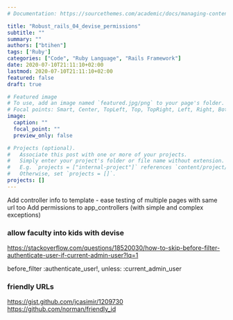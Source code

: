 ```yaml
---
# Documentation: https://sourcethemes.com/academic/docs/managing-content/

title: "Robust_rails_04_devise_permissions"
subtitle: ""
summary: ""
authors: ["btihen"]
tags: ['Ruby']
categories: ["Code", "Ruby Language", "Rails Framework"]
date: 2020-07-10T21:11:10+02:00
lastmod: 2020-07-10T21:11:10+02:00
featured: false
draft: true

# Featured image
# To use, add an image named `featured.jpg/png` to your page's folder.
# Focal points: Smart, Center, TopLeft, Top, TopRight, Left, Right, BottomLeft, Bottom, BottomRight.
image:
  caption: ""
  focal_point: ""
  preview_only: false

# Projects (optional).
#   Associate this post with one or more of your projects.
#   Simply enter your project's folder or file name without extension.
#   E.g. `projects = ["internal-project"]` references `content/project/deep-learning/index.md`.
#   Otherwise, set `projects = []`.
projects: []
---
```

Add controller info to template - ease testing of multiple pages with same url too
Add permissions to app_controllers (with simple and complex exceptions)

### allow faculty into kids with devise

https://stackoverflow.com/questions/18520030/how-to-skip-before-filter-authenticate-user-if-current-admin-user?lq=1

before_filter :authenticate_user!, unless: :current_admin_user

### friendly URLs
https://gist.github.com/jcasimir/1209730
https://github.com/norman/friendly_id
